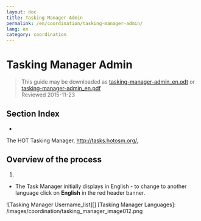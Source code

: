 ```yaml
---
layout: doc
title: Tasking Manager Admin
permalink: /en/coordination/tasking-manager-admin/
lang: en
category: coordination
---
```


# Tasking Manager Admin

> This guide may be downloaded as [tasking-manager-admin_en.odt](/files/tasking-manager-admin_en.odt) or [tasking-manager-admin_en.pdf](/files/tasking-manager-admin_en.pdf)  
> Reviewed 2015-11-23  

Section Index
-------------
-  


The HOT Tasking Manager, <http://tasks.hotosm.org/>,

## Overview of the process

1. 
-  The Task Manager initially displays in English - to change to another language click on **English** in the red header banner.

![Tasking Manager Username_list][]
[Tasking Manager Languages]: /images/coordination/tasking_manager_image012.png
